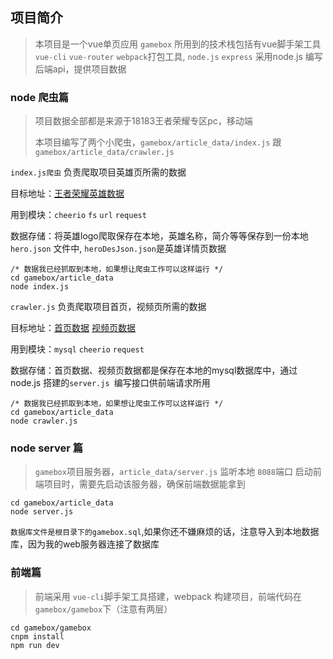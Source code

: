 ## 项目简介

> 本项目是一个vue单页应用
>  `gamebox`  所用到的技术栈包括有vue脚手架工具`vue-cli` `vue-router` `webpack`打包工具, `node.js`  `express` 
> 采用node.js 编写后端api，提供项目数据

### node 爬虫篇
> 项目数据全部都是来源于18183王者荣耀专区pc，移动端
> 
> 本项目编写了两个小爬虫，`gamebox/article_data/index.js` 跟 `gamebox/article_data/crawler.js`



`index.js爬虫`  负责爬取项目英雄页所需的数据

目标地址：[王者荣耀英雄数据](http://db.18183.com/wzry/)

用到模块：`cheerio` `fs` `url` `request`

数据存储：将英雄logo爬取保存在本地，英雄名称，简介等等保存到一份本地 `hero.json` 文件中, `heroDesJson.json`是英雄详情页数据
		
	/* 数据我已经抓取到本地，如果想让爬虫工作可以这样运行 */
	cd gamebox/article_data
	node index.js
		
`crawler.js` 负责爬取项目首页，视频页所需的数据

目标地址：[首页数据](http://www.18183.com/yxzjol/gonglue/list_13161_1.html)    [视频页数据](http://m.18183.com/yxzjol/sp/)

用到模块：`mysql` `cheerio` `request`

数据存储：首页数据、视频页数据都是保存在本地的mysql数据库中，通过node.js 搭建的`server.js `编写接口供前端请求所用

	/* 数据我已经抓取到本地，如果想让爬虫工作可以这样运行 */
	cd gamebox/article_data
	node crawler.js

### node server 篇
> `gamebox`项目服务器，`article_data/server.js` 监听本地 `8088`端口
> 启动前端项目时，需要先启动该服务器，确保前端数据能拿到

	cd gamebox/article_data
	node server.js
`数据库文件是根目录下的gamebox.sql`,如果你还不嫌麻烦的话，注意导入到本地数据库，因为我的web服务器连接了数据库
	
### 前端篇

> 前端采用 `vue-cli`脚手架工具搭建，webpack 构建项目，前端代码在 `gamebox/gamebox`下（注意有两层）

	cd gamebox/gamebox
	cnpm install
	npm run dev	
	
